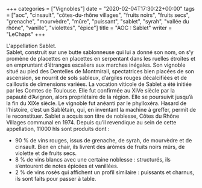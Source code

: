 +++
categories = ["Vignobles"]
date = "2020-02-04T17:30:22+00:00"
tags = ["aoc", "cinsault", "côtes-du-rhône villages", "fruits noirs", "fruits secs", "grenache", "mourvèdre", "mûre", "puissant", "sablet", "syrah", "vallée du rhône", "vanille", "violettes", "épice"] 
title = "AOC : Sablet"
writer = "LeChaps"
+++

L'appellation Sablet.  
Sablet, construit sur une butte sablonneuse qui lui a donné son nom, on s’y promène de placettes en placettes en serpentant dans les ruelles étroites et en empruntant d’étranges escaliers aux marches inégales. Son vignoble situé au pied des Dentelles de Montmirail, spectatrices bien placées de son ascension, se nourrit de sols sableux, d’argiles rouges décalcifiées et de cailloutis de dimensions variées.
La vocation viticole de Sablet a été initiée par les Comtes de Toulouse. Elle fut confirmée au XIVe siècle par la papauté d’Avignon, alors propriétaire de la région. Elle se poursuivit jusqu’à la fin du XIXe siècle. Le vignoble fut anéanti par le phylloxéra. Hasard de l’histoire, c’est un Sablétain, qui, en inventant la machine à greffer, permit de le reconstituer. Sablet a acquis son titre de noblesse, Côtes du Rhône Villages communal en 1974.
Depuis qu’il revendique au sein de cette appellation, 11000 hls sont produits dont :

* 90 % de vins rouges, issus de grenache, de syrah, de mourvèdre et de cinsault. Bien en chair, ils livrent des arômes de fruits noirs mûrs, de violette et de fruits secs.
* 8 % de vins blancs avec une certaine noblesse : structurés, ils s’entourent de notes épicées et vanillées.
* 2 % de vins rosés qui affichent un profil similaire : puissants et charnus, ils sont faits pour passer à table.
